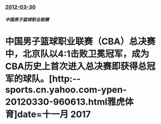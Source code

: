 ### [2012-03-30](/zh/news/2012/03/30/index.md)

##### 中国男子篮球职业联赛
# 中国男子篮球职业联赛（CBA）总决赛中，北京队以4:1击败卫冕冠军，成为CBA历史上首次进入总决赛即获得总冠军的球队。[http:--sports.cn.yahoo.com-ypen-20120330-960613.html雅虎体育]date=十一月 2017 



